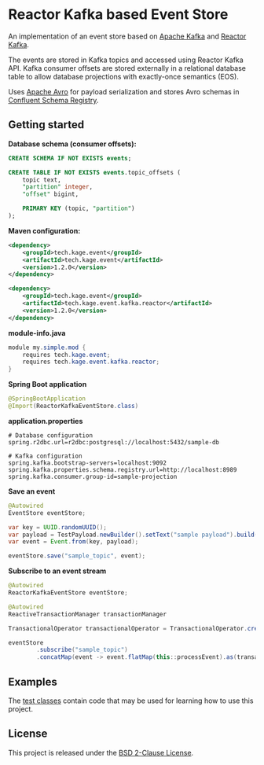 # Reactor Kafka based Event Store

An implementation of an event store based on [Apache Kafka](https://kafka.apache.org/) and [Reactor Kafka](https://projectreactor.io/docs/kafka/release/reference/).

The events are stored in Kafka topics and accessed using Reactor Kafka API. Kafka consumer offsets are stored externally in a relational database table to allow database projections with exactly-once semantics (EOS).

Uses [Apache Avro](https://avro.apache.org/) for payload serialization and stores Avro schemas in [Confluent Schema Registry](https://github.com/confluentinc/schema-registry).

## Getting started

**Database schema (consumer offsets):**

```sql
CREATE SCHEMA IF NOT EXISTS events;

CREATE TABLE IF NOT EXISTS events.topic_offsets (
    topic text,
    "partition" integer,
    "offset" bigint,

    PRIMARY KEY (topic, "partition")
);
```

**Maven configuration:**

```xml
<dependency>
    <groupId>tech.kage.event</groupId>
    <artifactId>tech.kage.event</artifactId>
    <version>1.2.0</version>
</dependency>

<dependency>
    <groupId>tech.kage.event</groupId>
    <artifactId>tech.kage.event.kafka.reactor</artifactId>
    <version>1.2.0</version>
</dependency>
```

**module-info.java**

```java
module my.simple.mod {
    requires tech.kage.event;
    requires tech.kage.event.kafka.reactor;
}
```

**Spring Boot application**

```java
@SpringBootApplication
@Import(ReactorKafkaEventStore.class)
```

**application.properties**

```properties
# Database configuration
spring.r2dbc.url=r2dbc:postgresql://localhost:5432/sample-db

# Kafka configuration
spring.kafka.bootstrap-servers=localhost:9092
spring.kafka.properties.schema.registry.url=http://localhost:8989
spring.kafka.consumer.group-id=sample-projection
```

**Save an event**

```java
@Autowired
EventStore eventStore;

var key = UUID.randomUUID();
var payload = TestPayload.newBuilder().setText("sample payload").build();
var event = Event.from(key, payload);

eventStore.save("sample_topic", event);
```

**Subscribe to an event stream**

```java
@Autowired
ReactorKafkaEventStore eventStore;

@Autowired
ReactiveTransactionManager transactionManager

TransactionalOperator transactionalOperator = TransactionalOperator.create(transactionManager);

eventStore
        .subscribe("sample_topic")
        .concatMap(event -> event.flatMap(this::processEvent).as(transactionalOperator::transactional))
```

## Examples

The [test classes](src/test/java/tech/kage/event/kafka/reactor) contain code that may be used for learning how to use this project.

## License

This project is released under the [BSD 2-Clause License](../LICENSE).
